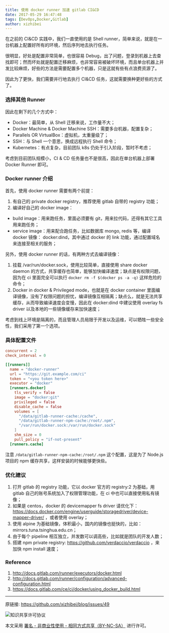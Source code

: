 ```yaml
---
title: 使用 docker runner 加速 gitlab CI&CD
date: 2017-05-29 16:47:48
tags: [DevOps,Docker,Gitlab]
author: xizhibei
---
```

在之前的 CI&CD 实践中，我们一直使用的是 Shell runner，简单来说，就是在一台机器上配置好所有的环境，然后序列地去执行任务。

很明显，好处是配置非常简单，也很容易 Debug，出了问题，登录到机器上去查找即可；然而坏处就是配置迁移麻烦，也非常容易被破坏环境，而且单台机器上并发比较麻烦，好些的方法是需要配置多个机器，只是这就有些有点浪费资源了。

因此为了更快，我们需要并行地去执行 CI&CD 任务，这就需要换种更好些的方式了。

### 选择其他 Runner
因此在剩下的几个方式中：

* Docker：最简单，从 Shell 迁移来说，工作量不大；
* Docker Machine & Docker Machine SSH：需要多台机器，配置复杂；
* Parallels OR VirtualBox：虚拟机，太重量级了；
* SSH：与 Shell 一个意思，换成远程执行 Shell 命令；
* Kubernetes：有点复杂，目前团队 k8s 仍处于引入阶段，暂时不考虑；

考虑到目前团队规模小，CI & CD 任务量也不是很高，因此在单台机器上部署 Docker Runner 即可。

### Docker runner 介绍
首先，使用 docker runner 需要有两个前提：

1. 有自己的 private docker registry，推荐使用 gitlab 自带的 registry 功能；
2. 编译好自己的 docker image：
 * build image：用来跑任务，里面必须要有 git，用来拉代码，还得有其它工具用来跑任务；
 * service image：用来配合跑任务，比如数据库 mongo, redis 等，编译 docker 镜像： docker:dind，其中通过 docker 的 link 功能，通过配置域名来连接至相关的服务；

另外，使用 docker runner 的话，有两种方式去编译镜像：

1. 挂载 /var/run/docker.sock，使用比较简单，直接使用 share docker daemon 的方式，共享缓存也简单，能够加快编译速度；缺点是有权限问题，因为在 ci 里面完全可以执行 `docker rm -f $(docker ps -a -q)` 这样危险的命令；
2. Docker in docker & Privileged mode，也就是在 docker container 里面编译镜像，没有了权限问题的担忧，编译镜像互相隔离；缺点么，就是无法共享缓存，从而导致编译速度会变慢，因此在 docker:dind 中建议使用 overlay fs driver 以及本地的一些镜像缓存来加快速度；

考虑到线上环境是隔离的，而且管理人员局限于开发以及运维，可以牺牲一些安全性，我们采用了第一个选项。

### 具体配置文件

```toml
concurrent = 2
check_interval = 0

[[runners]]
  name = "docker-runner"
  url = "https://git.example.com/ci"
  token = "<you token here>"
  executor = "docker"
  [runners.docker]
    tls_verify = false
    image = "docker:git"
    privileged = false
    disable_cache = false
    volumes = [
      "/data/gitlab-runner-cache:/cache",
      "/data/gitlab-runner-npm-cache:/root/.npm",
      "/var/run/docker.sock:/var/run/docker.sock"
    ]
    shm_size = 0
    pull_policy = "if-not-present"
  [runners.cache]
```

注意 `/data/gitlab-runner-npm-cache:/root/.npm` 这个配置，这是为了 Node.js 项目的 npm 缓存共享，这样安装的时候能够更快些。

### 优化建议

1. 打开 gitlab 的 registry 功能，它以 docker 官方的 registry:2 为基础，用 gitlab 自己的账号系统加入了权限管理功能，在 ci 中也可以直接使用私有镜像；
2. 如果是 centos，docker 的 devicemapper fs driver 请优化下：https://docs.docker.com/engine/userguide/storagedriver/device-mapper-driver/ ，或者使用 overlay； 
3. 使用 alpine 为基础镜像，体积最小，国内的镜像也挺快的，比如：mirrors.tuna.tsinghua.edu.cn；
4. 由于每个 pipeline 相互独立，并发数可以调高些，比如就是团队的开发人数；
5. 搭建 npm private registry: https://github.com/verdaccio/verdaccio ，来加快 npm install 速度；

### Reference
1. http://docs.gitlab.com/runner/executors/docker.html
2. http://docs.gitlab.com/runner/configuration/advanced-configuration.html
3. https://docs.gitlab.com/ce/ci/docker/using_docker_build.html



***
原链接: https://github.com/xizhibei/blog/issues/49

![知识共享许可协议](https://i.creativecommons.org/l/by-nc-sa/4.0/88x31.png "署名 - 非商业性使用 - 相同方式共享（BY-NC-SA）")

本文采用 [署名 - 非商业性使用 - 相同方式共享（BY-NC-SA）](https://creativecommons.org/licenses/by-nc-sa/4.0/deed.zh) 进行许可。
